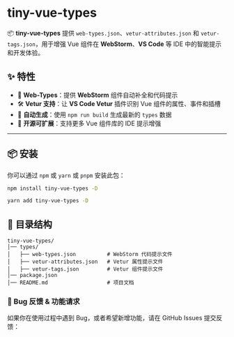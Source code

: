# tiny-vue-types

📦 **tiny-vue-types** 提供 `web-types.json`、`vetur-attributes.json` 和 `vetur-tags.json`，用于增强 Vue 组件在 **WebStorm**、**VS Code** 等 IDE 中的智能提示和开发体验。

## ✨ 特性

- 🚀 **Web-Types**：提供 **WebStorm** 组件自动补全和代码提示
- 🛠️ **Vetur 支持**：让 **VS Code Vetur** 插件识别 Vue 组件的属性、事件和插槽
- 🔄 **自动生成**：使用 `npm run build` 生成最新的 `types` 数据
- 📜 **开源可扩展**：支持更多 Vue 组件库的 IDE 提示增强

---

## 📦 安装

你可以通过 `npm` 或 `yarn` 或 `pnpm` 安装此包：

```bash
npm install tiny-vue-types -D

yarn add tiny-vue-types -D

```


## 📂 目录结构


```
tiny-vue-types/
│── types/
│   ├── web-types.json          # WebStorm 代码提示文件
│   ├── vetur-attributes.json   # Vetur 属性提示文件
│   ├── vetur-tags.json         # Vetur 组件提示文件
│── package.json
│── README.md                   # 项目文档

```
### 🐛 Bug 反馈 & 功能请求

如果你在使用过程中遇到 Bug，或者希望新增功能，请在 GitHub Issues 提交反馈：
